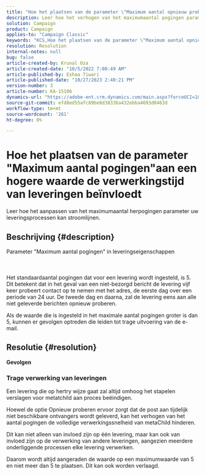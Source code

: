 ```yaml
---
title: "Hoe het plaatsen van de parameter \"Maximum aantal opnieuw probeert \"aan een hogere waarde beïnvloedt de verwerkingstijd van leveringen"
description: Leer hoe het verhogen van het maximumaantal pogingen parameter van invloed is op de leveringstijd.
solution: Campaign
product: Campaign
applies-to: "Campaign Classic"
keywords: "KCS,Hoe het plaatsen van de parameter \"Maximum aantal opnieuw probeert \"aan een hogere waarde beïnvloedt de verwerkingstijd van leveringen"
resolution: Resolution
internal-notes: null
bug: false
article-created-by: Krunal Oza
article-created-date: "10/5/2022 7:00:49 AM"
article-published-by: Eshaa Tiwari
article-published-date: "10/27/2023 2:40:21 PM"
version-number: 3
article-number: KA-15106
dynamics-url: "https://adobe-ent.crm.dynamics.com/main.aspx?forceUCI=1&pagetype=entityrecord&etn=knowledgearticle&id=601fc96c-7b44-ed11-bba2-002248086a27"
source-git-commit: efd8ed55afc89be8d38336a432ebba4693d0463d
workflow-type: tm+mt
source-wordcount: '261'
ht-degree: 0%

---
```


# Hoe het plaatsen van de parameter &quot;Maximum aantal pogingen&quot;aan een hogere waarde de verwerkingstijd van leveringen beïnvloedt


Leer hoe het aanpassen van het maximumaantal herpogingen parameter uw leveringsprocessen kan stroomlijnen.

## Beschrijving {#description}

Parameter &quot;Maximum aantal pogingen&quot; in leveringseigenschappen<br><br><br><br>
Het standaardaantal pogingen dat voor een levering wordt ingesteld, is 5. Dit betekent dat in het geval van een niet-bezorgd bericht de levering vijf keer probeert contact op te nemen met het adres, de eerste dag over een periode van 24 uur. De tweede dag en daarna, zal de levering eens aan alle niet geleverde berichten opnieuw proberen.



Als de waarde die is ingesteld in het maximale aantal pogingen groter is dan 5, kunnen er gevolgen optreden die leiden tot trage uitvoering van de e-mail.


## Resolutie {#resolution}

<b>Gevolgen</b>


### Trage verwerking van leveringen



Een levering die op hertry wijze gaat zal altijd omhoog het stapelen verslagen voor metatchild aan proces beëindigen.

Hoewel de optie Opnieuw proberen ervoor zorgt dat de post aan tijdelijk niet beschikbare ontvangers wordt geleverd, kan het verhogen van het aantal pogingen de volledige verwerkingssnelheid van metaChild hinderen.

Dit kan niet alleen van invloed zijn op één levering, maar kan ook van invloed zijn op de verwerking van andere leveringen, aangezien meerdere onderliggende processen elke levering verwerken.



Daarom wordt altijd aangeraden de waarde op een maximumwaarde van 5 en niet meer dan 5 te plaatsen. Dit kan ook worden verlaagd.
